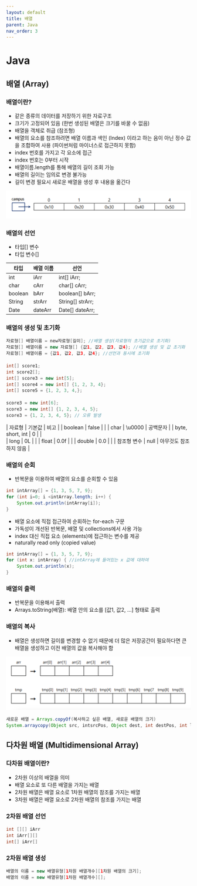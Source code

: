 ```yaml
---
layout: default
title: 배열
parent: Java
nav_order: 3
---
```


# Java

## 배열 (Array)

### 배열이란?
- 같은 종류의 데이터를 저장하기 위한 자료구조
- 크기가 고정되어 있음 (한번 생성된 배열은 크기를 바꿀 수 없음)
- 배열을 객체로 취급 (참조형)
- 배열의 요소를 참조하려면 배열 이름과 색인 (Index) 이라고 하는 음이 아닌 정수 값을 조합하여 사용 (파이썬처럼 마이너스로 접근하지 못함)
- index 번호를 가지고 각 요소에 접근
- index 번호는 0부터 시작
- 배열이름.length를 통해 배열의 길이 조회 가능
- 배열의 길이는 임의로 변경 불가능
- 길이 변경 필요시 새로운 배열을 생성 후 내용을 옮긴다

![Alt text](images/image.png)

### 배열의 선언
- 타입[] 변수
- 타입 변수[]

| 타입 | 배열 이름 | 선언 |
| -- | -- | -- |
| int | iArr | int[] iArr; |
| char | cArr | char[] cArr; |
| boolean | bArr | boolean[] bArr; |
| String | strArr | String[] strArr; |
| Date | dateArr | Date[] dateArr; |

### 배열의 생성 및 초기화

```java
자료형[] 배열이름 = new자료형[길이]; //배열 생성(자료형의 초기값으로 초기화)
자료형[] 배열이름 = new 자료형[] {값1, 값2, 값3, 값4}; //배열 생성 및 값 초기화
자료형[] 배열이름 = {값1, 값2, 값3, 값4}; //선언과 동시에 초기화

int[] score1;
int score2[];
int[] score3 = new int[5];
int[] score4 = new int[] {1, 2, 3, 4};
int[] score5 = {1, 2, 3, 4,};

score3 = new int[6];
score3 = new int[] {1, 2, 3, 4, 5};
score3 = {1, 2, 3, 4, 5}; // 오류 발생
```

| 자료형 | 기본값 | 비고 |
| boolean | false | |
| char | \u0000 | 공백문자 |
| byte, short, int | 0 | |	 
| long | 0L | |
| float | 0.0f | |
| double | 0.0 | |
| 참조형 변수 | null | 아무것도 참조하지 않음 |

### 배열의 순회
- 반복문을 이용하여 배열의 요소를 순회할 수 있음

```java
int intArray[] = {1, 3, 5, 7, 9};
for (int i=0; i <intArray.length; i++) {
    System.out.println(intArray[i]);
}
```

- 배열 요소에 직접 접근하여 순회하는 for-each 구문
- 가독성이 개선된 반복문, 배열 및 collections에서 사용 가능
- index 대신 직접 요소 (elements)에 접근하는 변수를 제공
- naturally read only (copied value)

```java
int intArray[] = {1, 3, 5, 7, 9};
for (int x: intArray) { //intArray에 들어있는 x 값에 대하여
    System.out.println(x);
}
```

### 배열의 출력
- 반복문을 이용해서 출력
- Arrays.toString(배열): 배열 안의 요소를 [값1, 값2, …] 형태로 출력

### 배열의 복사
- 배열은 생성하면 길이를 변경할 수 없기 때문에 더 많은 저장공간이 필요하다면 큰 배열을 생성하고 이전 배열의 값을 복사해야 함

![Alt text](images/image2.png)

```java
새로운 배열 = Arrays.copyOf(복사하고 싶은 배열, 새로운 배열의 크기)
System.arraycopy(Object src, intsrcPos, Object dest, int destPos, int length)
```

## 다차원 배열 (Multidimensional Array)

### 다차원 배열이란?
- 2차원 이상의 배열을 의미
- 배열 요소로 또 다른 배열을 가지는 배열
- 2차원 배열은 배열 요소로 1차원 배열의 참조를 가지는 배열
- 3차원 배열은 배열 요소로 2차원 배열의 참조를 가지는 배열

### 2차원 배열 선언

```java
int [][] iArr
int iArr[][]
int[] iArr[]
```

### 2차원 배열 생성

```java
배열의 이름 = new 배열유형[1차원 배열개수][1차원 배열의 크기];
배열의 이름 = new 배열유형[1차원 배열개수][];
```